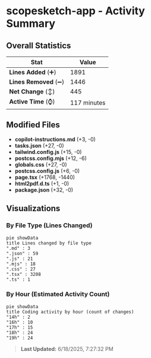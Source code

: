 # scopesketch-app - Activity Summary 

## Overall Statistics

| Stat                   | Value                                                             |
| ---------------------- | ----------------------------------------------------------------- |
| **Lines Added** (➕)   | 1891                                          |
| **Lines Removed** (➖) | 1446                                        |
| **Net Change** (↕)    | 445                |
| **Active Time** (⌚)   | 117 minutes |


## Modified Files
- **copilot-instructions.md** (+3, -0)
- **tasks.json** (+27, -0)
- **tailwind.config.js** (+15, -0)
- **postcss.config.mjs** (+12, -6)
- **globals.css** (+27, -0)
- **postcss.config.js** (+6, -0)
- **page.tsx** (+1768, -1440)
- **html2pdf.d.ts** (+1, -0)
- **package.json** (+32, -0)

## Visualizations

### By File Type (Lines Changed)

```mermaid
pie showData
title Lines changed by file type
".md" : 3
".json" : 59
".js" : 21
".mjs" : 18
".css" : 27
".tsx" : 3208
".ts" : 1
```

### By Hour (Estimated Activity Count)

```mermaid
pie showData
title Coding activity by hour (count of changes)
"14h" : 2
"16h" : 10
"17h" : 15
"18h" : 24
"19h" : 24
```


> **Last Updated:** 6/18/2025, 7:27:32 PM